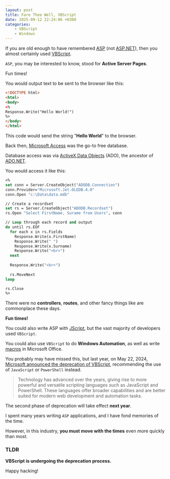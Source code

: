 ```yaml
---
layout: post
title: Fare Thee Well, VBScript
date: 2025-09-12 22:24:06 +0300
categories:
    - VBScript
    - Windows
---
```


If you are old enough to have remembered [ASP](https://en.wikipedia.org/wiki/Active_Server_Pages) (not [ASP.NET](https://www.asp.net/)), then you almost certainly used [VBScript](https://en.wikipedia.org/wiki/VBScript).

`ASP`, you may be interested to know, stood for **Active Server Pages**.

Fun times!

You would output text to be sent to the browser like this:

```html
<!DOCTYPE html>
<html>
<body>
<%
Response.Write("Hello World!")
%>
</body>
</html>
```

This code would send the string "**Hello World**" to the browser.

Back then, [Microsoft Access](https://en.wikipedia.org/wiki/Microsoft_Access) was the go-to free database.

Database access was via [ActiveX Data Objects](https://en.wikipedia.org/wiki/ActiveX_Data_Objects) (ADO), the ancestor of [ADO.NET](https://learn.microsoft.com/en-us/dotnet/framework/data/adonet/ado-net-overview).

You would access it like this:

```vb
<%
set conn = Server.CreateObject("ADODB.Connection")
conn.Provider="Microsoft.Jet.OLEDB.4.0"
conn.Open "c:\Data\data.mdb"

// Create a recordset
set rs = Server.CreateObject("ADODB.Recordset")
rs.Open "Select FirstName, Surame from Users", conn

// Loop through each record and output
do until rs.EOF
  for each x in rs.Fields
    Response.Write(x.FirstName)
    Response.Write(" ")
    Response.Write(x.Surname)
    Response.Write("<br>")
  next
    
  Response.Write("<br>")
    
  rs.MoveNext
loop

rs.Close
%>
```

There were no **controllers**, **routes**, and other fancy things like are commonplace these days.

**Fun times!**

You could also write ASP with [JScript](https://en.wikipedia.org/wiki/JScript), but the vast majority of developers used `VBScript`.

You could also use `VBScript` to do **Windows Automation**, as well as write [macros](https://learn.microsoft.com/en-us/office/vba/library-reference/concepts/getting-started-with-vba-in-office) in Microsoft Office.

You probably may have missed this, but last year, on May 22, 2024, [Microsoft announced the deprecation of VBScript](https://techcommunity.microsoft.com/blog/windows-itpro-blog/vbscript-deprecation-timelines-and-next-steps/4148301), recommending the use of `JavaScript` or `PowerShell` instead.

> Technology has advanced over the years, giving rise to more powerful and versatile scripting languages such as JavaScript and PowerShell. These languages offer broader capabilities and are better suited for modern web development and automation tasks.

The second phase of deprecation will take effect **next year**.

I spent many years writing `ASP` applications, and I have fond memories of the time.

However, in this industry, **you must move with the times** even more quickly than most.

### TLDR

**VBScript is undergoing the deprecation process.**

Happy hacking!

